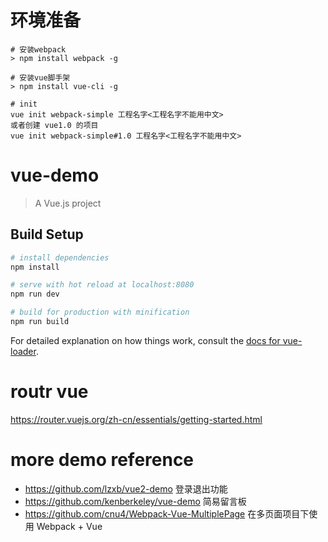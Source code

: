 # 环境准备

```
# 安装webpack
> npm install webpack -g

# 安装vue脚手架
> npm install vue-cli -g

# init
vue init webpack-simple 工程名字<工程名字不能用中文>
或者创建 vue1.0 的项目
vue init webpack-simple#1.0 工程名字<工程名字不能用中文>
```

# vue-demo

> A Vue.js project

## Build Setup

``` bash
# install dependencies
npm install

# serve with hot reload at localhost:8080
npm run dev

# build for production with minification
npm run build
```

For detailed explanation on how things work, consult the [docs for vue-loader](http://vuejs.github.io/vue-loader).

# routr vue
https://router.vuejs.org/zh-cn/essentials/getting-started.html

# more demo reference
- https://github.com/lzxb/vue2-demo 登录退出功能
- https://github.com/kenberkeley/vue-demo 简易留言板
- https://github.com/cnu4/Webpack-Vue-MultiplePage 在多页面项目下使用 Webpack + Vue